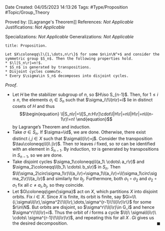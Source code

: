 <div class="topSpace"></div>

Date Created: 04/05/2023 14:13:26
Tags: #Type/Proposition #Topic/Group_Theory

Proved by: [[Lagrange's Theorem]]
References: _Not Applicable_
Justifications: _Not Applicable_

Specializations: _Not Applicable_
Generalizations: _Not Applicable_

``` ad-Proposition
title: Proposition.

Let $X\coloneqq\l\{1,\dots,n\r\}$ for some $n\in\N^+$ and consider the symmetric group $S_n$. Then the following properties hold.
* $\l|S_n\r|=n!$.
* $S_n$ is generated by transpositions.
* Disjoint cycles commute.
* Every $\sigma\in S_n$ decomposes into disjoint cycles.

```

_Proof_.
* Let $H$ be the stabilizer subgroup of $n$, so $H\iso S_{n-1}$. Then, for $1\leq i\leq n$, the elements $\sigma_i\in S_n$ such that $\sigma_i\!\l(n\r)=i$ lie in distinct cosets of $H$ and thus
$$\begin{equation}
    \l|S_n\r|=\l[S_n:H\r]\cdot\l|H\r|=n\l|H\r|=n\l(n-1\r)!=n!
\end{equation}$$
by Lagrange$\textrm{'}$s Theorem and induction.
* Take $\sigma\in S_n$. If $\sigma=\id$, we are done. Otherwise, there exist distinct $i,j\in X$ such that $\sigma\l(i\r)=j$. Consider the transposition $\tau\coloneqq\l(i\ j\r)$. Then $\tau\sigma$ leaves $i$ fixed, so $\tau\sigma$ can be identified with an element in $S_{n-1}$. By induction, $\tau\sigma$ is generated by transpositions in $S_{n-1}$, so we are done.
* Take disjoint cycles $\sigma_1\coloneqq\l(a_1\ \cdots\ a_r\r)$ and $\sigma_2\coloneqq\l(b_1\ \cdots\ b_s\r)$ in $S_n$. Then $\l(\sigma_2\circ\sigma_1\r)\l(a_i\r)=\sigma_1\l(a_i\r)=\l(\sigma_1\circ\sigma_2\r)\l(a_i\r)$ and similarly for $b_j$. Furthermore, both $\sigma_1\circ \sigma_2$ and $\sigma_2\circ\sigma_1$ fix all $c\neq a_i,b_j$, so they coincide.
* Let $G\coloneqq\gen{\sigma}$ act on $X$, which partitions $X$ into disjoint orbits. Fix $i\in X$. Since $X$ is finite, its orbit is finite, say $Gi=\l\{i,\sigma\l(i\r),\sigma^2\!\l(i\r),\dots,\sigma^{r-1}\!\l(i\r)\r\}$ for some $r\in\N$. But orbits are disjoint, so $\sigma^r\!\l(i\r)\in G_i$ and hence $\sigma^r\!\l(i\r)=i$. Thus the orbit of $i$ forms a cycle $\l(i\ \sigma\l(i\r)\ \cdots\ \sigma^{r-1}\!\l(i\r)\r)$, and repeating this for all $X\comp Gi$ gives us the desired decomposition.<span style="float:right;">$\blacksquare$</span>
